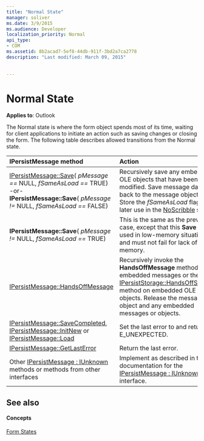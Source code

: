 ```yaml
---
title: "Normal State"
manager: soliver
ms.date: 3/9/2015
ms.audience: Developer
localization_priority: Normal
api_type:
- COM
ms.assetid: 8b2acad7-5ef8-44db-911f-3bd2a7ca2778
description: "Last modified: March 09, 2015"
 
 
---
```


# Normal State

  
  
**Applies to**: Outlook 
  
The Normal state is where the form object spends most of its time, waiting for client applications to initiate an action such as saving changes or closing the form. The following table describes allowed transitions from the Normal state.
  
|**IPersistMessage method**|**Action**|**New state**|
|:-----|:-----|:-----|
|[IPersistMessage::Save](ipersistmessage-save.md)(  _pMessage ==_ NULL,  _fSameAsLoad ==_ TRUE)  <br/> -or-  <br/> **IPersistMessage::Save**(  _pMessage !=_ NULL,  _fSameAsLoad ==_ FALSE)  <br/> |Recursively save any embedded OLE objects that have been modified. Save message data back to the message object. Store the  _fSameAsLoad_ flag for later use in the [NoScribble](noscribble-state.md) state.  <br/> |NoScribble  <br/> |
|**IPersistMessage::Save**(  _pMessage !=_ NULL,  _fSameAsLoad ==_ TRUE)  <br/> |This is the same as the previous case, except that this **Save** call is used in low-memory situations and must not fail for lack of memory.  <br/> |NoScribble  <br/> |
|[IPersistMessage::HandsOffMessage](ipersistmessage-handsoffmessage.md) <br/> |Recursively invoke the **HandsOffMessage** method on embedded messages or the OLE [IPersistStorage::HandsOffStorage](http://msdn.microsoft.com/library/1e5ef26f-d8e7-4fa6-bfc4-19dace35314d%28Office.15%29.aspx) method on embedded OLE objects. Release the message object and any embedded messages or objects.  <br/> |[HandsOffFromNormal](handsofffromnormal-state.md) <br/> |
|[IPersistMessage::SaveCompleted](ipersistmessage-savecompleted.md), [IPersistMessage::InitNew](ipersistmessage-initnew.md) or [IPersistMessage::Load](ipersistmessage-load.md) <br/> |Set the last error to and return E_UNEXPECTED.  <br/> |Normal  <br/> |
|[IPersistMessage::GetLastError](ipersistmessage-getlasterror.md) <br/> |Return the last error.  <br/> |Normal  <br/> |
|Other [IPersistMessage : IUnknown](ipersistmessageiunknown.md) methods or methods from other interfaces  <br/> |Implement as described in the documentation for the [IPersistMessage : IUnknown](ipersistmessageiunknown.md) interface.  <br/> |Normal  <br/> |
   
## See also

#### Concepts

[Form States](form-states.md)

